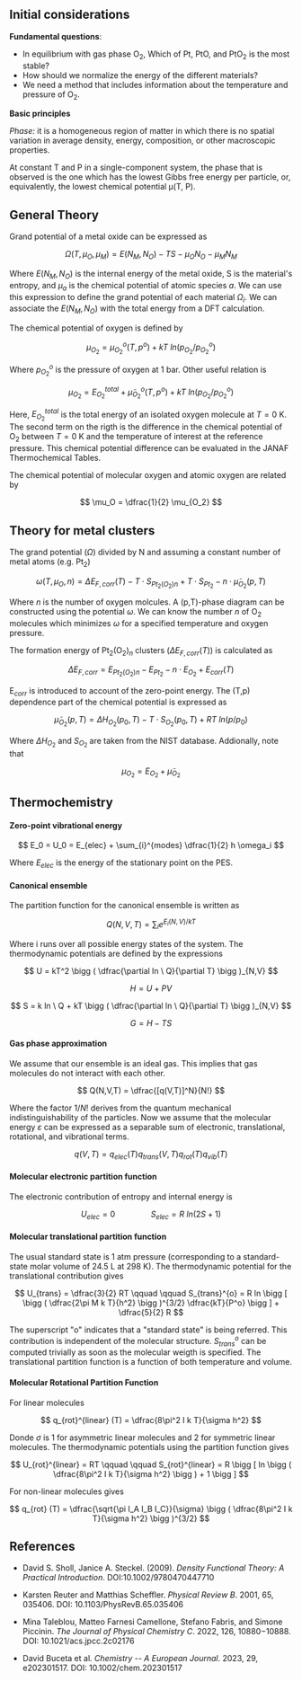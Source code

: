 ## Initial considerations

**Fundamental questions**:

- In equilibrium with gas phase O$`_2`$, Which of Pt, PtO, and PtO$`_2`$ is the most stable?
- How should we normalize the energy of the different materials?
- We need a method that includes information about the temperature and pressure of O$`_2`$. 

**Basic principles**

*Phase:* it is a homogeneous region of matter in which there is no spatial variation in average density, energy, composition, or other macroscopic properties.

At constant T and P in a single-component system, the phase that is observed is the one which has the lowest Gibbs free energy per particle, or, equivalently, the lowest chemical potential μ(T, P).

## General Theory
Grand potential of a metal oxide can be expressed as 

$$ \Omega (T,\mu_O, \mu_M) = E(N_M, N_O) - TS - \mu_O N_O - \mu_M N_M$$

Where $`E(N_M, N_O)`$ is the internal energy of the metal oxide, S is the material's entropy, and $`\mu_a`$ is the chemical potential of atomic species $`a`$. We can use this expression to define the grand potential of each material $`\Omega_i`$. We can associate the $`E(N_M, N_O)`$ with the total energy from a DFT calculation. 

The chemical potential of oxygen is defined by 

$$  \mu_{O_2} = \mu_{O_2}^o (T, p^o) + kT \ ln(p_{O_2}/p_{O_2}^o) $$

Where $`p_{O_2}^o`$ is the pressure of oxygen at 1 bar. Other useful relation is 

$$  \mu_{O_2} = E_{O_2}^{total} + \tilde \mu_{O_2}^o (T, p^o) + kT \ ln(p_{O_2}/p_{O_2}^o) $$

Here, $E_{O_2}^{total}$ is the total energy of an isolated oxygen molecule at $`T = 0`$ K. The second term on the rigth is the difference in the chemical potential of O$`_2`$ between $`T = 0 `$ K and the temperature of interest at the reference pressure. This chemical potential difference can be evaluated in the JANAF Thermochemical Tables. 

The chemical potential of molecular oxygen and atomic oxygen are related by 

$$  \mu_O = \dfrac{1}{2} \mu_{O_2}  $$


## Theory for metal clusters
The grand potential ($` \Omega `$) divided by N and assuming a constant number of metal atoms (e.g. Pt$`_2 `$)

$$  \omega (T,\mu_O, n) = \Delta E_{F,corr} (T) - T \cdot S_{Pt_2(O_2)n} + T \cdot S_{Pt_2}  - n \cdot \tilde \mu_{O_2} (p, T)  $$

Where $n$ is the number of oxygen molcules. A (p,T)-phase diagram can be constructed using the potential $` \omega `$. We can know the number $n$ of O$`_2`$ molecules which minimizes $` \omega `$
for a specified temperature and oxygen pressure. 

The formation energy of Pt$`_2`$(O$`_2`$)$`_n`$ clusters ($` \Delta E_{F,corr} (T) `$) is calculated as 

$$  \Delta E_{F,corr} = E_{Pt_2 (O_2)n} - E_{Pt_2} - n\cdot  E_{O_2} + E_{corr} (T) $$

E$`_{corr}`$ is introduced to account of the zero-point energy. The (T,p) dependence part of the chemical potential is expressed as 

$$  \tilde \mu_{O_2} (p,T) = \Delta H_{O_2} (p_0, T) - T\cdot S_{O_2} (p_0, T) + RT \ ln(p/p_0) $$

Where $` \Delta H_{O_2} `$  and $` S_{O_2} `$ are taken from the NIST database. Addionally, note that 

$$  \mu_{O_2}  = E_{O_2} + \tilde \mu_{O_2}   $$

## Thermochemistry

#### Zero-point vibrational energy

$$ E_0 = U_0 = E_{elec} + \sum_{i}^{modes} \dfrac{1}{2} h \omega_i  $$

Where $` E_{elec}`$ is the energy of the stationary point on the PES. 

#### Canonical ensemble

The partition function for the canonical ensemble is written as 

$$
Q(N,V,T) = \sum_i e^{E_i(N,V)/kT}
$$

Where i runs over all possible energy states of the system. The thermodynamic potentials are defined by the expressions

$$
U = kT^2 \bigg ( \dfrac{\partial ln \ Q}{\partial T} \bigg )_{N,V}
$$

$$
H = U + PV
$$

$$
S = k ln \ Q + kT \bigg ( \dfrac{\partial ln \ Q}{\partial T} \bigg )_{N,V}
$$

$$
G = H - TS
$$

#### Gas phase approximation

We assume that our ensemble is an ideal gas. This implies that gas molecules do not interact with each other. 

$$
Q(N,V,T) = \dfrac{[q(V,T)]^N}{N!}
$$

Where the factor $`1/N! `$ derives from the quantum mechanical indistinguishability of the particles. Now we assume
that the molecular energy $` \varepsilon `$ can be expressed as a separable sum of electronic, translational, rotational, 
and vibrational terms. 

$$
q(V,T) = q_{elec}(T)q_{trans}(V,T)q_{rot}(T)q_{vib}(T)
$$

#### Molecular electronic partition function

The electronic contribution of entropy and internal energy is 

$$
U_{elec} = 0 \qquad \qquad S_{elec} = R \ ln(2S + 1)
$$

#### Molecular translational partition function

The usual standard state is 1 atm pressure (corresponding to a standard-state molar volume of 24.5 L at 298 K). 
The thermodynamic potential for the translational contribution gives 

$$
U_{trans} = \dfrac{3}{2} RT \qquad \qquad S_{trans}^{o} = R  ln \bigg [ \bigg ( \dfrac{2\pi M k T}{h^2} \bigg )^{3/2} \dfrac{kT}{P^o} \bigg ] + \dfrac{5}{2}  R
$$

The superscript "o" indicates that a "standard state" is being referred. This contribution is independent of the molecular structure. 
$`  S_{trans}^{o} `$ can be computed trivially as soon as the molecular weigth is specified. The translational partition function is a function of both temperature and volume.


#### Molecular Rotational Partition Function

For linear molecules

$$
q_{rot}^{linear} (T) = \dfrac{8\pi^2 I k T}{\sigma  h^2} 
$$

Donde $` \sigma `$ is 1 for asymmetric linear molecules and 2 for symmetric linear molecules. The thermodynamic potentials using the partition function gives 

$$
U_{rot}^{linear} = RT \qquad \qquad S_{rot}^{linear} = R \bigg [  ln \bigg (  \dfrac{8\pi^2 I k T}{\sigma h^2} \bigg ) + 1 \bigg ]
$$

For non-linear molecules gives

$$
q_{rot} (T) = \dfrac{\sqrt{\pi I_A I_B I_C}}{\sigma} \bigg ( \dfrac{8\pi^2 I k T}{\sigma  h^2} \bigg )^{3/2}
$$



## References
* David S. Sholl, Janice A. Steckel. (2009). *Density Functional Theory: A Practical Introduction*. DOI:10.1002/9780470447710

* Karsten Reuter and Matthias Scheffler. *Physical Review B*. 2001, 65, 035406. DOI: 10.1103/PhysRevB.65.035406

* Mina Taleblou, Matteo Farnesi Camellone, Stefano Fabris, and Simone Piccinin. *The Journal of Physical Chemistry C*. 2022, 126, 10880−10888. DOI: 10.1021/acs.jpcc.2c02176

* David Buceta et al. *Chemistry -- A European Journal*. 2023, 29, e202301517. DOI: 10.1002/chem.202301517  
